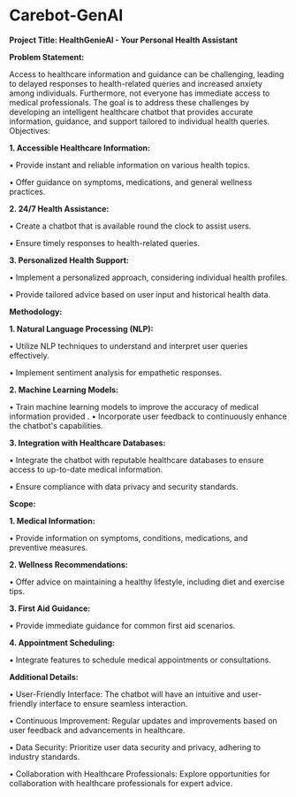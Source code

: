 # Carebot-GenAI

**Project Title: HealthGenieAI - Your Personal Health Assistant**

**Problem Statement:**


Access to healthcare information and guidance can be challenging, leading to delayed responses to health-related queries and increased anxiety among individuals. Furthermore, not everyone has immediate access to medical professionals. The goal is to address these challenges by developing an intelligent healthcare chatbot that provides accurate information, guidance, and support tailored to individual health queries.
Objectives:

**1.	Accessible Healthcare Information:**

   
•	Provide instant and reliable information on various health topics.

•	Offer guidance on symptoms, medications, and general wellness practices.


**2.	24/7 Health Assistance:**

   
•	Create a chatbot that is available round the clock to assist users.

•	Ensure timely responses to health-related queries.

**3.	Personalized Health Support:**

   
•	Implement a personalized approach, considering individual health profiles.

•	Provide tailored advice based on user input and historical health data.


**Methodology:**


**1.	Natural Language Processing (NLP):**

   
•	Utilize NLP techniques to understand and interpret user queries effectively.

•	Implement sentiment analysis for empathetic responses.


**2.	Machine Learning Models:**

   
•	Train machine learning models to improve the accuracy of medical information provided
.
•	Incorporate user feedback to continuously enhance the chatbot's capabilities.


**3.	Integration with Healthcare Databases:**

   
•	Integrate the chatbot with reputable healthcare databases to ensure access to up-to-date medical information.

•	Ensure compliance with data privacy and security standards.


**Scope:**


**1.	Medical Information:**

   
•	Provide information on symptoms, conditions, medications, and preventive measures.


**2.	Wellness Recommendations:**

•	Offer advice on maintaining a healthy lifestyle, including diet and exercise tips.


**3.	First Aid Guidance:**

   
•	Provide immediate guidance for common first aid scenarios.

**4.	Appointment Scheduling:**


•	Integrate features to schedule medical appointments or consultations.

**Additional Details:**


•	User-Friendly Interface: The chatbot will have an intuitive and user-friendly interface to ensure seamless interaction.

•	Continuous Improvement: Regular updates and improvements based on user feedback and advancements in healthcare.

•	Data Security: Prioritize user data security and privacy, adhering to industry standards.

•	Collaboration with Healthcare Professionals: Explore opportunities for collaboration with healthcare professionals for expert advice.

